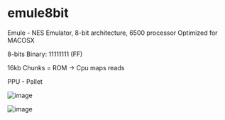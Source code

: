# emule8bit
Emule - NES Emulator, 8-bit architecture, 6500 processor 
Optimized for MACOSX

8-bits
Binary: 11111111 (FF)

16kb Chunks = ROM -> Cpu maps reads

PPU - Pallet

![image](https://user-images.githubusercontent.com/35966031/163751387-fe64753e-4836-4271-9bb6-5b31e5617a6f.png)


![image](https://user-images.githubusercontent.com/35966031/163748646-908f9416-7203-49ec-8c9d-06626607c56b.png)


